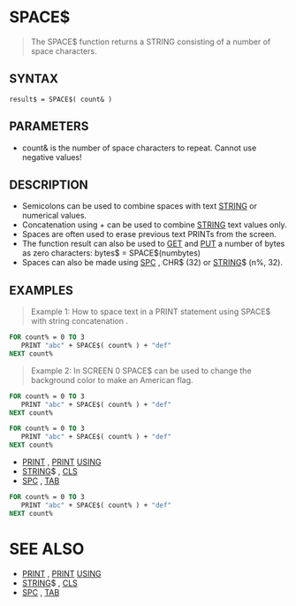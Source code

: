 # SPACE$
> The SPACE$ function returns a STRING consisting of a number of space characters.

## SYNTAX
`result$ = SPACE$( count& )`

## PARAMETERS
* count& is the number of space characters to repeat. Cannot use negative values!


## DESCRIPTION
* Semicolons can be used to combine spaces with text [STRING](STRING.md) or numerical values.
* Concatenation using + can be used to combine [STRING](STRING.md) text values only.
* Spaces are often used to erase previous text PRINTs from the screen.
* The function result can also be used to [GET](GET.md) and [PUT](PUT.md) a number of bytes as zero characters: bytes$ = SPACE$(numbytes)
* Spaces can also be made using [SPC](SPC.md) , CHR$ (32) or [STRING](STRING.md)$ (n%, 32).


## EXAMPLES
> Example 1: How to space text in a PRINT statement using SPACE$ with string concatenation .

```vb
FOR count% = 0 TO 3
   PRINT "abc" + SPACE$( count% ) + "def"
NEXT count%
```

> Example 2: In SCREEN 0 SPACE$ can be used to change the background color to make an American flag.

```vb
FOR count% = 0 TO 3
   PRINT "abc" + SPACE$( count% ) + "def"
NEXT count%
```


```vb
FOR count% = 0 TO 3
   PRINT "abc" + SPACE$( count% ) + "def"
NEXT count%
```

* [PRINT](PRINT.md) , [PRINT](PRINT.md) [USING](USING.md)
* [STRING](STRING.md)$ , [CLS](CLS.md)
* [SPC](SPC.md) , [TAB](TAB.md)

```vb
FOR count% = 0 TO 3
   PRINT "abc" + SPACE$( count% ) + "def"
NEXT count%
```



# SEE ALSO
* [PRINT](PRINT.md) , [PRINT](PRINT.md) [USING](USING.md)
* [STRING](STRING.md)$ , [CLS](CLS.md)
* [SPC](SPC.md) , [TAB](TAB.md)

